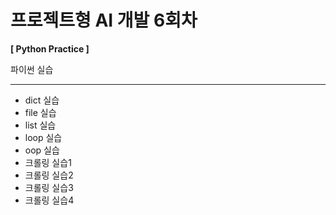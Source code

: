 # 프로젝트형 AI 개발 6회차

**[ Python Practice ]**

파이썬 실습

---
+ dict 실습
+ file 실습
+ list 실습
+ loop 실습
+ oop 실습
+ 크롤링 실습1
+ 크롤링 실습2
+ 크롤링 실습3
+ 크롤링 실습4
